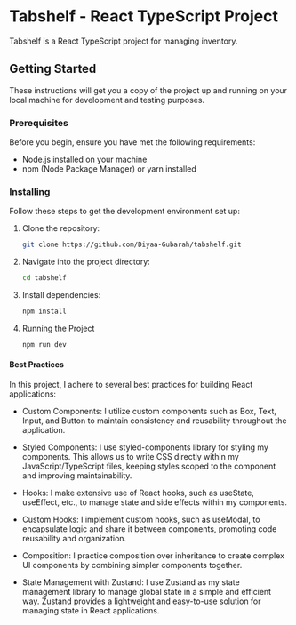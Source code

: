 # Tabshelf - React TypeScript Project

Tabshelf is a React TypeScript project for managing inventory.

## Getting Started

These instructions will get you a copy of the project up and running on your local machine for development and testing purposes.

### Prerequisites

Before you begin, ensure you have met the following requirements:

- Node.js installed on your machine
- npm (Node Package Manager) or yarn installed

### Installing

Follow these steps to get the development environment set up:

1. Clone the repository:

   ```bash
   git clone https://github.com/Diyaa-Gubarah/tabshelf.git

2. Navigate into the project directory: 
  
   ```bash
   cd tabshelf

3. Install dependencies:

   ```bash
   npm install

4. Running the Project

   ```bash
   npm run dev


#### Best Practices
In this project, I adhere to several best practices for building React applications:

- Custom Components: I utilize custom components such as Box, Text, Input, and Button to maintain consistency and reusability throughout the application.

- Styled Components: I use styled-components library for styling my components. This allows us to write CSS directly within my JavaScript/TypeScript files, keeping styles scoped to the component and improving maintainability.

- Hooks: I make extensive use of React hooks, such as useState, useEffect, etc., to manage state and side effects within my components.

- Custom Hooks: I implement custom hooks, such as useModal, to encapsulate logic and share it between components, promoting code reusability and organization.

- Composition: I practice composition over inheritance to create complex UI components by combining simpler components together.

- State Management with Zustand: I use Zustand as my state management library to manage global state in a simple and efficient way. Zustand provides a lightweight and easy-to-use solution for managing state in React applications.